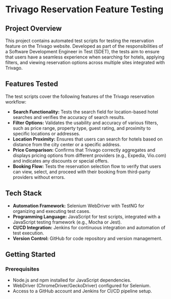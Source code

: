 # Trivago Reservation Feature Testing

## Project Overview
This project contains automated test scripts for testing the reservation feature on the Trivago website. Developed as part of the responsibilities of a Software Development Engineer in Test (SDET), the tests aim to ensure that users have a seamless experience when searching for hotels, applying filters, and viewing reservation options across multiple sites integrated with Trivago.

## Features Tested
The test scripts cover the following features of the Trivago reservation workflow:

- **Search Functionality:** Tests the search field for location-based hotel searches and verifies the accuracy of search results.
- **Filter Options:** Validates the usability and accuracy of various filters, such as price range, property type, guest rating, and proximity to specific locations or addresses.
- **Location Proximity:** Ensures that users can search for hotels based on distance from the city center or a specific address.
- **Price Comparison:** Confirms that Trivago correctly aggregates and displays pricing options from different providers (e.g., Expedia, Vio.com) and indicates any discounts or special offers.
- **Booking Flow:** Tests the reservation selection flow to verify that users can view, select, and proceed with their booking from third-party providers without errors.

## Tech Stack
- **Automation Framework:** Selenium WebDriver with TestNG for organizing and executing test cases.
- **Programming Language:** JavaScript for test scripts, integrated with a JavaScript testing framework (e.g., Mocha or Jest).
- **CI/CD Integration:** Jenkins for continuous integration and automation of test execution.
- **Version Control:** GitHub for code repository and version management.

## Getting Started

### Prerequisites
- Node.js and npm installed for JavaScript dependencies.
- WebDriver (ChromeDriver/GeckoDriver) configured for Selenium.
- Access to a GitHub account and Jenkins for CI/CD pipeline setup.


